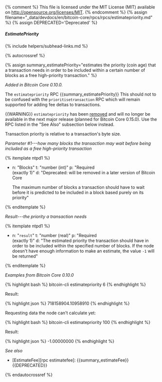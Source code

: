 {% comment %}
This file is licensed under the MIT License (MIT) available on
http://opensource.org/licenses/MIT.
{% endcomment %}
{% assign filename="_data/devdocs/en/bitcoin-core/rpcs/rpcs/estimatepriority.md" %}
{% assign DEPRECATED='Deprecated' %}

##### EstimatePriority
{% include helpers/subhead-links.md %}

{% autocrossref %}

{% assign summary_estimatePriority="estimates the priority (coin age) that a transaction needs in order to be included within a certain number of blocks as a free high-priority transaction." %}

*Added in Bitcoin Core 0.10.0.*

The `estimatepriority` RPC {{summary_estimatePriority}} This should not to be confused with the `prioritisetransaction` RPC which will remain supported for adding fee deltas to transactions.

{{WARNING}} `estimatepriority` has been [removed](https://github.com/bitcoin/bitcoin/commit/fe282acd7604b5265762b24e531bdf1ebb1f009b) and will no longer be available in the next major release (planned for Bitcoin Core 0.15.0).  Use the RPC listed in the "See Also" subsection below instead.

Transaction priority is relative to a transaction's byte size.

*Parameter #1---how many blocks the transaction may wait before being included as a free high-priority transaction*

{% itemplate ntpd1 %}
- n: "Blocks"
  t: "number (int)"
  p: "Required<br>(exactly 1)"
  d: "Deprecated: will be removed in a later version of Bitcoin Core
 
  The maximum number of blocks a transaction should have to wait before it is predicted to be included in a block based purely on its priority"

{% enditemplate %}

*Result---the priority a transaction needs*

{% itemplate ntpd1 %}
- n: "`result`"
  t: "number (real)"
  p: "Required<br>(exactly 1)"
  d: "The estimated priority the transaction should have in order to be included within the specified number of blocks.  If the node doesn't have enough information to make an estimate, the value `-1` will be returned"

{% enditemplate %}

*Examples from Bitcoin Core 0.10.0*

{% highlight bash %}
bitcoin-cli estimatepriority 6
{% endhighlight %}

Result:

{% highlight json %}
718158904.10958910
{% endhighlight %}

Requesting data the node can't calculate yet:

{% highlight bash %}
bitcoin-cli estimatepriority 100
{% endhighlight %}

Result:

{% highlight json %}
-1.00000000
{% endhighlight %}

*See also*

* [EstimateFee][rpc estimatefee]: {{summary_estimateFee}} {{DEPRECATED}}

{% endautocrossref %}
